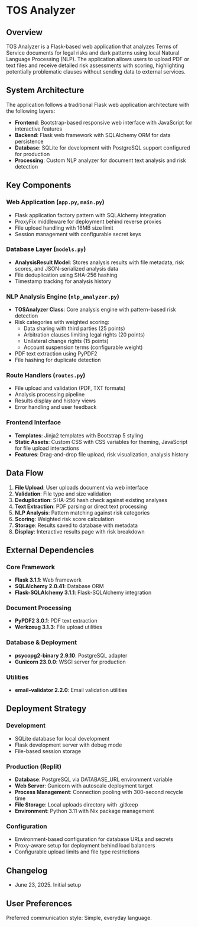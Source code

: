 # TOS Analyzer

## Overview

TOS Analyzer is a Flask-based web application that analyzes Terms of Service documents for legal risks and dark patterns using local Natural Language Processing (NLP). The application allows users to upload PDF or text files and receive detailed risk assessments with scoring, highlighting potentially problematic clauses without sending data to external services.

## System Architecture

The application follows a traditional Flask web application architecture with the following layers:

- **Frontend**: Bootstrap-based responsive web interface with JavaScript for interactive features
- **Backend**: Flask web framework with SQLAlchemy ORM for data persistence
- **Database**: SQLite for development with PostgreSQL support configured for production
- **Processing**: Custom NLP analyzer for document text analysis and risk detection

## Key Components

### Web Application (`app.py`, `main.py`)
- Flask application factory pattern with SQLAlchemy integration
- ProxyFix middleware for deployment behind reverse proxies
- File upload handling with 16MB size limit
- Session management with configurable secret keys

### Database Layer (`models.py`)
- **AnalysisResult Model**: Stores analysis results with file metadata, risk scores, and JSON-serialized analysis data
- File deduplication using SHA-256 hashing
- Timestamp tracking for analysis history

### NLP Analysis Engine (`nlp_analyzer.py`)
- **TOSAnalyzer Class**: Core analysis engine with pattern-based risk detection
- Risk categories with weighted scoring:
  - Data sharing with third parties (25 points)
  - Arbitration clauses limiting legal rights (20 points) 
  - Unilateral change rights (15 points)
  - Account suspension terms (configurable weight)
- PDF text extraction using PyPDF2
- File hashing for duplicate detection

### Route Handlers (`routes.py`)
- File upload and validation (PDF, TXT formats)
- Analysis processing pipeline
- Results display and history views
- Error handling and user feedback

### Frontend Interface
- **Templates**: Jinja2 templates with Bootstrap 5 styling
- **Static Assets**: Custom CSS with CSS variables for theming, JavaScript for file upload interactions
- **Features**: Drag-and-drop file upload, risk visualization, analysis history

## Data Flow

1. **File Upload**: User uploads document via web interface
2. **Validation**: File type and size validation
3. **Deduplication**: SHA-256 hash check against existing analyses
4. **Text Extraction**: PDF parsing or direct text processing
5. **NLP Analysis**: Pattern matching against risk categories
6. **Scoring**: Weighted risk score calculation
7. **Storage**: Results saved to database with metadata
8. **Display**: Interactive results page with risk breakdown

## External Dependencies

### Core Framework
- **Flask 3.1.1**: Web framework
- **SQLAlchemy 2.0.41**: Database ORM
- **Flask-SQLAlchemy 3.1.1**: Flask-SQLAlchemy integration

### Document Processing
- **PyPDF2 3.0.1**: PDF text extraction
- **Werkzeug 3.1.3**: File upload utilities

### Database & Deployment
- **psycopg2-binary 2.9.10**: PostgreSQL adapter
- **Gunicorn 23.0.0**: WSGI server for production

### Utilities
- **email-validator 2.2.0**: Email validation utilities

## Deployment Strategy

### Development
- SQLite database for local development
- Flask development server with debug mode
- File-based session storage

### Production (Replit)
- **Database**: PostgreSQL via DATABASE_URL environment variable
- **Web Server**: Gunicorn with autoscale deployment target
- **Process Management**: Connection pooling with 300-second recycle time
- **File Storage**: Local uploads directory with .gitkeep
- **Environment**: Python 3.11 with Nix package management

### Configuration
- Environment-based configuration for database URLs and secrets
- Proxy-aware setup for deployment behind load balancers
- Configurable upload limits and file type restrictions

## Changelog
- June 23, 2025. Initial setup

## User Preferences

Preferred communication style: Simple, everyday language.